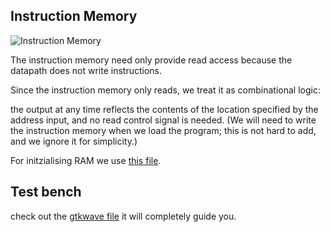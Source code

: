 ## Instruction Memory
![Instruction Memory](https://github.com/EnigmaticAbyss/DigitalDesignLab/raw/main/RIscVCPU/InstructionMemory/instruction_memory.png)



The instruction memory need only provide read access because the datapath does not write instructions.

Since the instruction memory only reads, we treat it as combinational logic:

the output at any time reflects the contents of the location specified by the address input, and no read control signal is needed. (We will need to write the instruction memory when we load the program; this is not hard to add, and we ignore it for simplicity.)

For initzialising RAM we use [this file](https://github.com/EnigmaticAbyss/DigitalDesignLab/raw/main/RIscVCPU/InstructionMemory/instruction_memory_tb.dat).
## Test bench

check out the [gtkwave file](https://github.com/EnigmaticAbyss/DigitalDesignLab/raw/main/RIscVCPU/InstructionMemory/instruction_memorygtk.png) it will completely guide you.

